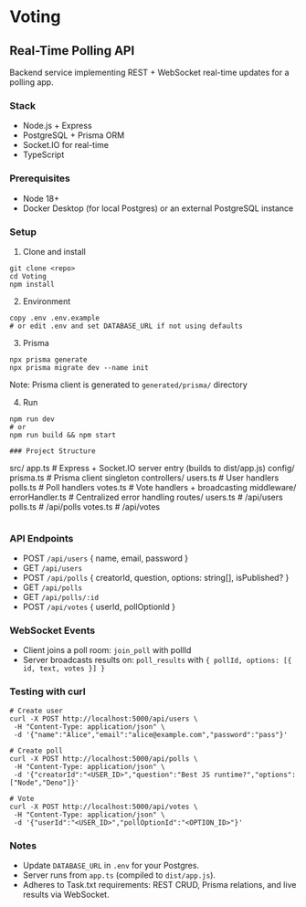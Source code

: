 # Voting

## Real-Time Polling API

Backend service implementing REST + WebSocket real-time updates for a polling app.

### Stack
- Node.js + Express
- PostgreSQL + Prisma ORM
- Socket.IO for real-time
- TypeScript

### Prerequisites
- Node 18+
- Docker Desktop (for local Postgres) or an external PostgreSQL instance

### Setup
1. Clone and install
```
git clone <repo>
cd Voting
npm install
```

2. Environment
```
copy .env .env.example
# or edit .env and set DATABASE_URL if not using defaults
```

3. Prisma
```
npx prisma generate
npx prisma migrate dev --name init
```
Note: Prisma client is generated to `generated/prisma/` directory

4. Run
```
npm run dev
# or
npm run build && npm start

### Project Structure
```
src/
  app.ts                 # Express + Socket.IO server entry (builds to dist/app.js)
  config/
    prisma.ts            # Prisma client singleton
  controllers/
    users.ts             # User handlers
    polls.ts             # Poll handlers
    votes.ts             # Vote handlers + broadcasting
  middleware/
    errorHandler.ts      # Centralized error handling
  routes/
    users.ts             # /api/users
    polls.ts             # /api/polls
    votes.ts             # /api/votes
```
```

### API Endpoints
- POST `/api/users` { name, email, password }
- GET `/api/users`
- POST `/api/polls` { creatorId, question, options: string[], isPublished? }
- GET `/api/polls`
- GET `/api/polls/:id`
- POST `/api/votes` { userId, pollOptionId }

### WebSocket Events
- Client joins a poll room: `join_poll` with pollId
- Server broadcasts results on: `poll_results` with `{ pollId, options: [{ id, text, votes }] }`

### Testing with curl
```
# Create user
curl -X POST http://localhost:5000/api/users \
 -H "Content-Type: application/json" \
 -d '{"name":"Alice","email":"alice@example.com","password":"pass"}'

# Create poll
curl -X POST http://localhost:5000/api/polls \
 -H "Content-Type: application/json" \
 -d '{"creatorId":"<USER_ID>","question":"Best JS runtime?","options":["Node","Deno"]}'

# Vote
curl -X POST http://localhost:5000/api/votes \
 -H "Content-Type: application/json" \
 -d '{"userId":"<USER_ID>","pollOptionId":"<OPTION_ID>"}'
```

### Notes
- Update `DATABASE_URL` in `.env` for your Postgres.
- Server runs from `app.ts` (compiled to `dist/app.js`).
- Adheres to Task.txt requirements: REST CRUD, Prisma relations, and live results via WebSocket.